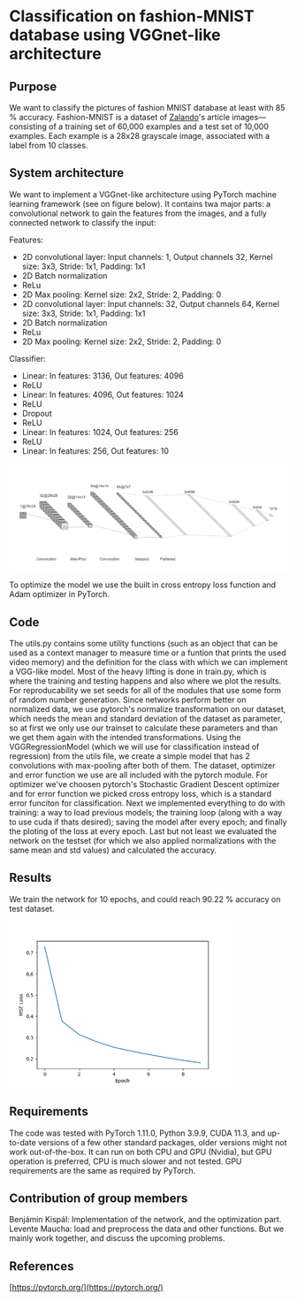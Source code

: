 # Classification on fashion-MNIST database using VGGnet-like architecture

## Purpose
We want to classify the pictures of fashion MNIST database at least with 85 % accuracy. Fashion-MNIST is a dataset of [Zalando](https://jobs.zalando.com/en/tech/?gh_src=22377bdd1us)'s article images—consisting of a training set of 60,000 examples and a test set of 10,000 examples. Each example is a 28x28 grayscale image, associated with a label from 10 classes.

## System architecture
We want to implement a VGGnet-like architecture using PyTorch machine learning framework (see on figure below). It contains twa major parts: a convolutional network to gain the features from the images, and a fully connected network to classify the input:

Features:
- 2D convolutional layer: Input channels: 1, Output channels 32, Kernel size: 3x3, Stride: 1x1, Padding: 1x1
- 2D Batch normalization
- ReLu
- 2D Max pooling: Kernel size: 2x2, Stride: 2, Padding: 0
- 2D convolutional layer: Input channels: 32, Output channels 64, Kernel size: 3x3, Stride: 1x1, Padding: 1x1
- 2D Batch normalization
- ReLu
- 2D Max pooling: Kernel size: 2x2, Stride: 2, Padding: 0

Classifier:
- Linear: In features: 3136, Out features: 4096
- ReLU
- Linear: In features: 4096, Out features: 1024
- ReLU
- Dropout
- ReLU
- Linear: In features: 1024, Out features: 256
- ReLU
- Linear: In features: 256, Out features: 10


![model](model.png)

To optimize the model we use the built in cross entropy loss function and Adam optimizer in PyTorch.

## Code
The utils.py contains some utility functions (such as an object that can be used as a context manager to measure time or a funtion that prints the used video memory) and the definition for the class with which we can implement a VGG-like model.
Most of the heavy lifting is done in train.py, which is where the training and testing happens and also where we plot the results. For reproducability we set seeds for all of the modules that use some form of random number generation. Since networks perform better on normalized data, we use pytorch's normalize transformation on our dataset, which needs the mean and standard deviation of the dataset as parameter, so at first we only use our trainset to calculate these parameters and than we get them again with the intended transformations. Using the VGGRegressionModel (which we will use for classification instead of regression) from the utils file, we create a simple model that has 2 convolutions with max-pooling after both of them. The dataset, optimizer and error function we use are all included with the pytorch module. For optimizer we've choosen pytorch's Stochastic Gradient Descent optimizer and for error function we picked cross entropy loss, which is a standard error funciton for classification. Next we implemented everything to do with training: a way to load previous models; the training loop (along with a way to use cuda if thats desired); saving the model after every epoch; and finally the ploting of the loss at every epoch. Last but not least we evaluated the network on the testset (for which we also applied normalizations with the same mean and std values) and calculated the accuracy.

## Results
We train the network for 10 epochs, and could reach 90.22 % accuracy on test dataset.

<img src="fashion-MNIST/loss.png" width="400"/>

## Requirements
The code was tested with PyTorch 1.11.0, Python 3.9.9, CUDA 11.3, and up-to-date versions of a few other standard packages, older versions might not work out-of-the-box. It can run on both CPU and GPU (Nvidia), but GPU operation is preferred, CPU is much slower and not tested. GPU requirements are the same as required by PyTorch.

## Contribution of group members
Benjámin Kispál: Implementation of the network, and the optimization part. Levente Maucha: load and preprocess the data and other functions. But we mainly work together, and discuss the upcoming problems.

## References
[https://pytorch.org/](https://pytorch.org/)
